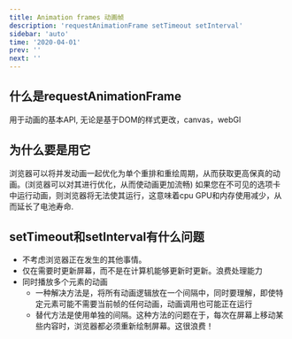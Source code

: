 ```yaml
---
title: Animation frames 动画帧
description: 'requestAnimationFrame setTimeout setInterval'
sidebar: 'auto'
time: '2020-04-01'
prev: ''
next: ''
---
```




## 什么是requestAnimationFrame

用于动画的基本API, 无论是基于DOM的样式更改，canvas，webGl

## 为什么要是用它

浏览器可以将并发动画一起优化为单个重排和重绘周期，从而获取更高保真的动画。(浏览器可以对其进行优化，从而使动画更加流畅)
如果您在不可见的选项卡中运行动画，则浏览器将无法使其运行，这意味着cpu GPU和内存使用减少，从而延长了电池寿命.

## setTimeout和setInterval有什么问题

+ 不考虑浏览器正在发生的其他事情。
+ 仅在需要时更新屏幕，而不是在计算机能够更新时更新。浪费处理能力
+ 同时播放多个元素的动画
    - 一种解决方法是，将所有动画逻辑放在一个间隔中，同时要理解，即使特定元素可能不需要当前帧的任何动画，动画调用也可能正在运行
    - 替代方法是使用单独的间隔。这种方法的问题在于，每次在屏幕上移动某些内容时，浏览器都必须重新绘制屏幕。这很浪费！